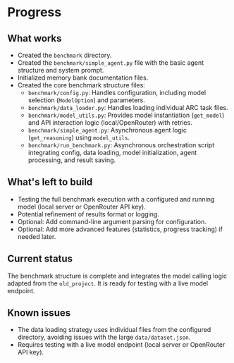 # Progress

## What works

*   Created the `benchmark` directory.
*   Created the `benchmark/simple_agent.py` file with the basic agent structure and system prompt.
*   Initialized memory bank documentation files.
*   Created the core benchmark structure files:
    *   `benchmark/config.py`: Handles configuration, including model selection (`ModelOption`) and parameters.
    *   `benchmark/data_loader.py`: Handles loading individual ARC task files.
    *   `benchmark/model_utils.py`: Provides model instantiation (`get_model`) and API interaction logic (local/OpenRouter) with retries.
    *   `benchmark/simple_agent.py`: Asynchronous agent logic (`get_reasoning`) using `model_utils`.
    *   `benchmark/run_benchmark.py`: Asynchronous orchestration script integrating config, data loading, model initialization, agent processing, and result saving.

## What's left to build

*   Testing the full benchmark execution with a configured and running model (local server or OpenRouter API key).
*   Potential refinement of results format or logging.
*   Optional: Add command-line argument parsing for configuration.
*   Optional: Add more advanced features (statistics, progress tracking) if needed later.

## Current status

The benchmark structure is complete and integrates the model calling logic adapted from the `old_project`. It is ready for testing with a live model endpoint.

## Known issues

*   The data loading strategy uses individual files from the configured directory, avoiding issues with the large `data/dataset.json`.
*   Requires testing with a live model endpoint (local server or OpenRouter API key).
